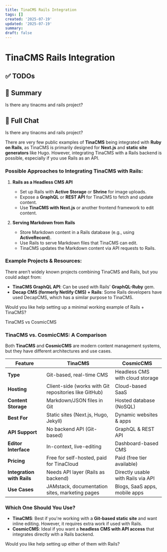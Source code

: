 ```yaml
---
title: TinaCMS Rails Integration
tags: []
created: '2025-07-19'
updated: '2025-07-19'
summary:
draft: false
---
```


# TinaCMS Rails Integration

## ✅ TODOs


## 📌 Summary
Is there any tinacms and rails project?

## 🧠 Full Chat


Is there any tinacms and rails project?



There are very few public examples of **TinaCMS** being integrated with **Ruby on Rails**, as TinaCMS is primarily designed for **Next.js** and **static site generators** like Hugo. However, integrating TinaCMS with a Rails backend is possible, especially if you use Rails as an API.

### Possible Approaches to Integrating TinaCMS with Rails:
1. **Rails as a Headless CMS API**  
   - Set up Rails with **Active Storage** or **Shrine** for image uploads.  
   - Expose a **GraphQL** or **REST API** for TinaCMS to fetch and update content.  
   - Use **TinaCMS with Next.js** or another frontend framework to edit content.

2. **Serving Markdown from Rails**  
   - Store Markdown content in a Rails database (e.g., using **ActiveRecord**).  
   - Use Rails to serve Markdown files that TinaCMS can edit.  
   - TinaCMS updates the Markdown content via API requests to Rails.

### Example Projects & Resources:
There aren’t widely known projects combining TinaCMS and Rails, but you could adapt from:
- **TinaCMS GraphQL API**: Can be used with Rails' **GraphQL-Ruby** gem.
- **Decap CMS (formerly Netlify CMS) + Rails**: Some Rails developers have used DecapCMS, which has a similar purpose to TinaCMS.

Would you like help setting up a minimal working example of Rails + TinaCMS?

TinaCMS vs CosmicCMS

### **TinaCMS vs. CosmicCMS: A Comparison**  

Both **TinaCMS** and **CosmicCMS** are modern content management systems, but they have different architectures and use cases.  

| Feature        | **TinaCMS** | **CosmicCMS** |
|--------------|-----------|------------|
| **Type** | Git-based, real-time CMS | Headless CMS with cloud storage |
| **Hosting** | Client-side (works with Git repositories like GitHub) | Cloud-based SaaS |
| **Content Storage** | Markdown/JSON files in Git | Hosted database (NoSQL) |
| **Best For** | Static sites (Next.js, Hugo, Jekyll) | Dynamic websites & apps |
| **API Support** | No backend API (Git-based) | GraphQL & REST API |
| **Editor Interface** | In-context, live-editing | Dashboard-based CMS |
| **Pricing** | Free for self-hosted, paid for TinaCloud | Paid (free tier available) |
| **Integration with Rails** | Needs API layer (Rails as backend) | Directly usable with Rails via API |
| **Use Cases** | JAMstack, documentation sites, marketing pages | Blogs, SaaS apps, mobile apps |

### **Which One Should You Use?**
- **TinaCMS**: Best if you're working with a **Git-based static site** and want inline editing. However, it requires extra work if used with Rails.  
- **CosmicCMS**: Ideal if you want a **headless CMS with API access** that integrates directly with a Rails backend.  

Would you like help setting up either of them with Rails?